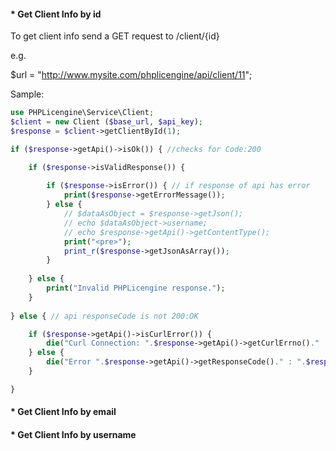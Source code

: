 #### * Get Client Info by id

To get client info send a GET request to /client/{id}

e.g.

$url = "http://www.mysite.com/phplicengine/api/client/11";

Sample:

```php
use PHPLicengine\Service\Client;
$client = new Client ($base_url, $api_key);
$response = $client->getClientById(1);

if ($response->getApi()->isOk()) { //checks for Code:200

    if ($response->isValidResponse()) {
    
        if ($response->isError()) { // if response of api has error
            print($response->getErrorMessage());
        } else {
            // $dataAsObject = $response->getJson();
            // echo $dataAsObject->username;
            // echo $response->getApi()->getContentType();
            print("<pre>");
            print_r($response->getJsonAsArray());
        }
    
    } else {
        print("Invalid PHPLicengine response.");
    }
    
} else { // api responseCode is not 200:OK

    if ($response->getApi()->isCurlError()) {
        die("Curl Connection: ".$response->getApi()->getCurlErrno()." : ".$response->getApi()->getCurlError());
    } else {
        die("Error ".$response->getApi()->getResponseCode()." : ".$response->getApi()->getReasonPhrase());
    }

}

```

#### * Get Client Info by email

#### * Get Client Info by username
